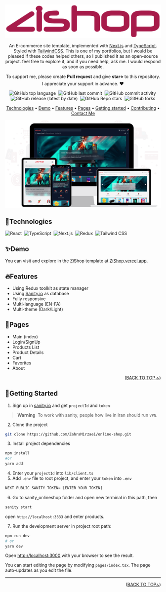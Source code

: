 <div id='top' align="center">

![ZiShop](public/images/logo.png)

An E-commerce site template, implemented with [Next.js](https://nextjs.org/) and [TypeScript](https://www.typescriptlang.org/). Styled with [TailwindCSS](https://tailwindcss.com/). This is one of my portfolios, but I would be pleased if these codes helped others, so I published it as an open-source project. feel free to explore it, and if you need help, ask me. I would respond as soon as possible.
<p>To support me, please create <strong>Pull request</strong> and give <strong>star⭐</strong> to this repository.<br/>
   I appreciate your support in advance. ❤</p>

<p>

![GitHub top language](https://img.shields.io/github/languages/top/zahramirzaei/online-shop)&nbsp;
![GitHub last commit](https://img.shields.io/github/last-commit/zahramirzaei/online-shop)&nbsp;
![GitHub commit activity](https://img.shields.io/github/commit-activity/m/zahramirzaei/online-shop)&nbsp;
![GitHub release (latest by date)](https://img.shields.io/github/v/release/zahramirzaei/online-shop?display_name=tag)&nbsp;
![GitHub Repo stars](https://img.shields.io/github/stars/zahramirzaei/online-shop?color=yellow)&nbsp;
![GitHub forks](https://img.shields.io/github/forks/zahramirzaei/online-shop)

</p>

<p>

[Technologies](#technologies) •
[Demo](#demo) •
[Features](#features) •
[Pages](#pages) •
[Getting started](#getting-started) •
[Contributing](#contributing) •
[Contact Me](#contact-me)
  
</p>
<img src="/public/images/zishopBanner.png"/>
</div>

## 🔧Technologies
![React](https://img.shields.io/badge/-React-05122A?style=for-the-badge&logo=react)&nbsp;
![TypeScript](https://img.shields.io/badge/-TypeScript-05122A?style=for-the-badge&logo=typescript)&nbsp;
![Next.js](https://img.shields.io/badge/-Next.js-05122A?style=for-the-badge&logo=next.js)&nbsp;
![Redux](https://img.shields.io/badge/-Redux-05122A?style=for-the-badge&logo=redux&logoColor=764ABC)&nbsp;
![Tailwind CSS](https://img.shields.io/badge/-TailwindCSS-05122A?style=for-the-badge&logo=tailwindCSS&logoColor=06B6D4)


## ✨Demo
You can visit and explore in the ZiShop template at [ZiShop.vercel.app](https://zishop.vercel.app/).

## 🔥Features
* Using Redux toolkit as state manager
* Using [Sanity.io](https://www.sanity.io/) as database
* Fully responsive
* Multi-language (EN-FA)
* Multi-theme (Dark/Light)

## 📃Pages
* Main (index)
* Login/SignUp
* Products List
* Product Details
* Cart
* Favorites
* About
<p align="right">(<a href="#top">BACK TO TOP 🔝</a>)</p>

## 🚀Getting Started
1. Sign up in [sanity.io](https://www.sanity.io/) and get `projectId` and `token`

> **Warning**&nbsp;
> To work with sanity, people how live in Iran should run `VPN`.

2. Clone the project
  ```bash
  git clone https://github.com/ZahraMirzaei/online-shop.git
  ```
3. Install project dependencies
  ```bash
  npm install
  #or
  yarn add
  ```
4. Enter your `projectId` into `lib/client.ts`
5. Add `.env` file to root project, and enter your `token` into `.env`
  ```js
  NEXT_PUBLIC_SANITY_TOKEN= [ENTER YOUR TOKEN]
  ```
6. Go to sanity_onlineshop folder and open new terminal in this path, then
  ```bash
  sanity start
  ```
open `http://localhost:3333` and enter products.
 
7. Run the development server in project root path:

  ```bash
  npm run dev
  # or
  yarn dev
  ```

Open [http://localhost:3000](http://localhost:3000) with your browser to see the result.

You can start editing the page by modifying `pages/index.tsx`. The page auto-updates as you edit the file.  
  <hr/>
  
  <p align="right">(<a href="#top">BACK TO TOP🔝</a>)</p>
